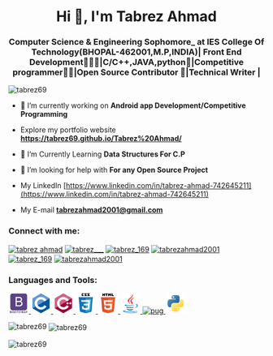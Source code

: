 <h1 align="center">Hi 👋, I'm Tabrez Ahmad</h1>
<h3 align="center">Computer Science & Engineering Sophomore_ at IES College Of Technology(BHOPAL-462001,M.P,INDIA)| Front End Development👨🏻‍💻|C/C++,JAVA,python🐍|Competitive programmer👨‍💻|Open Source Contributor 📝|Technical Writer |</h3>

<p align="left"> <img src="https://komarev.com/ghpvc/?username=tabrez69&label=Profile%20views&color=0e75b6&style=flat" alt="tabrez69" /> </p>

- 🔭 I’m currently working on **Android app Development/Competitive Programming**

- Explore my portfolio website **https://tabrez69.github.io/Tabrez%20Ahmad/**

- 👯 I’m Currently Learning **Data Structures For C.P**

- 🤝 I’m looking for help with **For any Open Source Project**

- My LinkedIn [https://www.linkedin.com/in/tabrez-ahmad-742645211](https://www.linkedin.com/in/tabrez-ahmad-742645211)

- My E-mail **tabrezahmad2001@gmail.com**

<h3 align="left">Connect with me:</h3>
<p align="left">
<a href="https://linkedin.com/in/tabrez ahmad" target="blank"><img align="center" src="https://raw.githubusercontent.com/rahuldkjain/github-profile-readme-generator/master/src/images/icons/Social/linked-in-alt.svg" alt="tabrez ahmad" height="30" width="40" /></a>
<a href="https://instagram.com/tabrez___" target="blank"><img align="center" src="https://raw.githubusercontent.com/rahuldkjain/github-profile-readme-generator/master/src/images/icons/Social/instagram.svg" alt="tabrez___" height="30" width="40" /></a>
<a href="https://www.codechef.com/users/tabrez_169" target="blank"><img align="center" src="https://cdn.jsdelivr.net/npm/simple-icons@3.1.0/icons/codechef.svg" alt="tabrez_169" height="30" width="40" /></a>
<a href="https://www.hackerrank.com/tabrezahmad2001" target="blank"><img align="center" src="https://raw.githubusercontent.com/rahuldkjain/github-profile-readme-generator/master/src/images/icons/Social/hackerrank.svg" alt="tabrezahmad2001" height="30" width="40" /></a>
<a href="https://codeforces.com/profile/tabrez_169" target="blank"><img align="center" src="https://cdn.jsdelivr.net/npm/simple-icons@3.0.1/icons/codeforces.svg" alt="tabrez_169" height="30" width="40" /></a>
<a href="https://auth.geeksforgeeks.org/user/tabrezahmad2001" target="blank"><img align="center" src="https://raw.githubusercontent.com/rahuldkjain/github-profile-readme-generator/master/src/images/icons/Social/geeks-for-geeks.svg" alt="tabrezahmad2001" height="30" width="40" /></a>
</p>

<h3 align="left">Languages and Tools:</h3>
<p align="left"> <a href="https://getbootstrap.com" target="_blank"> <img src="https://raw.githubusercontent.com/devicons/devicon/master/icons/bootstrap/bootstrap-plain-wordmark.svg" alt="bootstrap" width="40" height="40"/> </a> <a href="https://www.cprogramming.com/" target="_blank"> <img src="https://raw.githubusercontent.com/devicons/devicon/master/icons/c/c-original.svg" alt="c" width="40" height="40"/> </a> <a href="https://www.w3schools.com/cpp/" target="_blank"> <img src="https://raw.githubusercontent.com/devicons/devicon/master/icons/cplusplus/cplusplus-original.svg" alt="cplusplus" width="40" height="40"/> </a> <a href="https://www.w3schools.com/css/" target="_blank"> <img src="https://raw.githubusercontent.com/devicons/devicon/master/icons/css3/css3-original-wordmark.svg" alt="css3" width="40" height="40"/> </a> <a href="https://www.w3.org/html/" target="_blank"> <img src="https://raw.githubusercontent.com/devicons/devicon/master/icons/html5/html5-original-wordmark.svg" alt="html5" width="40" height="40"/> </a> <a href="https://www.java.com" target="_blank"> <img src="https://raw.githubusercontent.com/devicons/devicon/master/icons/java/java-original.svg" alt="java" width="40" height="40"/> </a> <a href="https://pugjs.org" target="_blank"> <img src="https://cdn.worldvectorlogo.com/logos/pug.svg" alt="pug" width="40" height="40"/> </a> <a href="https://www.python.org" target="_blank"> <img src="https://raw.githubusercontent.com/devicons/devicon/master/icons/python/python-original.svg" alt="python" width="40" height="40"/> </a> </p>

<p><img align="left" src="https://github-readme-stats.vercel.app/api/top-langs?username=tabrez69&show_icons=true&locale=en&layout=compact" alt="tabrez69" /></p>

<p>&nbsp;<img align="center" src="https://github-readme-stats.vercel.app/api?username=tabrez69&show_icons=true&locale=en" alt="tabrez69" /></p>

<p><img align="center" src="https://github-readme-streak-stats.herokuapp.com/?user=tabrez69&" alt="tabrez69" /></p>
